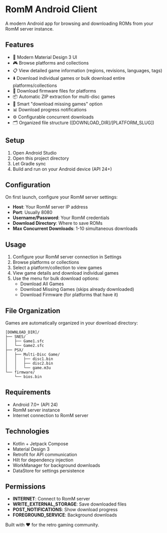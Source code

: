 # RomM Android Client

A modern Android app for browsing and downloading ROMs from your RomM server instance.

## Features

- 📱 Modern Material Design 3 UI
- 🎮 Browse platforms and collections
- 📋 View detailed game information (regions, revisions, languages, tags)
- ⬇️ Download individual games or bulk download entire platforms/collections
- 🔧 Download firmware files for platforms
- 📦 Automatic ZIP extraction for multi-disc games
- 🔄 Smart "download missing games" option
- 📊 Download progress notifications
- ⚙️ Configurable concurrent downloads
- 🗂️ Organized file structure ([DOWNLOAD_DIR]/[PLATFORM_SLUG])

## Setup

1. Open Android Studio
2. Open this project directory
3. Let Gradle sync
4. Build and run on your Android device (API 24+)

## Configuration

On first launch, configure your RomM server settings:
- **Host**: Your RomM server IP address
- **Port**: Usually 8080
- **Username/Password**: Your RomM credentials  
- **Download Directory**: Where to save ROMs
- **Max Concurrent Downloads**: 1-10 simultaneous downloads

## Usage

1. Configure your RomM server connection in Settings
2. Browse platforms or collections
3. Select a platform/collection to view games
4. View game details and download individual games
5. Use the menu for bulk download options:
   - Download All Games
   - Download Missing Games (skips already downloaded)
   - Download Firmware (for platforms that have it)

## File Organization

Games are automatically organized in your download directory:
```
[DOWNLOAD_DIR]/
├── SNES/
│   ├── Game1.sfc
│   └── Game2.sfc
├── PSX/
│   ├── Multi-Disc Game/
│   │   ├── disc1.bin
│   │   ├── disc2.bin
│   │   └── game.m3u
└── firmware/
    └── bios.bin
```

## Requirements

- Android 7.0+ (API 24)
- RomM server instance
- Internet connection to RomM server

## Technologies

- Kotlin + Jetpack Compose
- Material Design 3
- Retrofit for API communication
- Hilt for dependency injection
- WorkManager for background downloads
- DataStore for settings persistence

## Permissions

- **INTERNET**: Connect to RomM server
- **WRITE_EXTERNAL_STORAGE**: Save downloaded files
- **POST_NOTIFICATIONS**: Show download progress
- **FOREGROUND_SERVICE**: Background downloads

Built with ❤️ for the retro gaming community.
